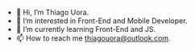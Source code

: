 - 👋 Hi, I’m Thiago Uora.
- 👀 I’m interested in Front-End and Mobile Developer.
- 🌱 I’m currently learning Front-End and JS.
- 📫 How to reach me thiagouora@outlook.com.

<!---
thiagouora/thiagouora is a ✨ special ✨ repository because its `README.md` (this file) appears on your GitHub profile.
You can click the Preview link to take a look at your changes.
--->
